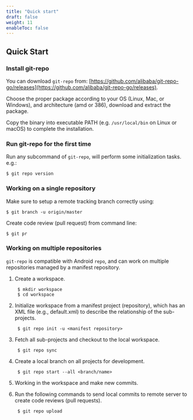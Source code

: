 ```yaml
---
title: "Quick start"
draft: false
weight: 11
enableToc: false
---
```


## Quick Start

### Install git-repo

You can download `git-repo` from: [https://github.com/alibaba/git-repo-go/releases](https://github.com/alibaba/git-repo-go/releases).

Choose the proper package according to your OS (Linux, Mac, or Windows), and architecture (amd or 386), download and extract the package.

Copy the binary into executable PATH (e.g. `/usr/local/bin` on Linux or macOS) to complete the installation.


### Run git-repo for the first time

Run any subcommand of `git-repo`, will perform some initialization tasks. e.g.:

    $ git repo version


### Working on a single repository

Make sure to setup a remote tracking branch correctly using:

    $ git branch -u origin/master

Create code review (pull request) from command line:

    $ git pr


### Working on multiple repositories

`git-repo` is compatible with Android `repo`, and can work on multiple repositories managed by a manifest repository.

1. Create a workspace.

        $ mkdir workspace
        $ cd workspace

2. Initialize workspace from a manifest project (repository), which has an XML file (e.g., default.xml) to describe the relationship of the sub-projects.

        $ git repo init -u <manifest repository>

3. Fetch all sub-projects and checkout to the local workspace.

        $ git repo sync

4. Create a local branch on all projects for development.

        $ git repo start --all <branch/name>

5. Working in the workspace and make new commits.

6. Run the following commands to send local commits to remote server to create code reviews (pull requests).

        $ git repo upload
